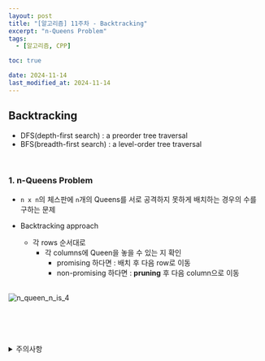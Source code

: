 ```yaml
---
layout: post
title: "[알고리즘] 11주차 - Backtracking"
excerpt: "n-Queens Problem"
tags:
  - [알고리즘, CPP]

toc: true

date: 2024-11-14
last_modified_at: 2024-11-14
---
```

## Backtracking  
- DFS(depth-first search) : a preorder tree traversal 
- BFS(breadth-first search) : a level-order tree traversal  

<br>

### 1. n-Queens Problem  
- `n x n`의 체스판에 `n`개의 Queens를 서로 공격하지 못하게 배치하는 경우의 수를 구하는 문제  

- Backtracking approach
  - 각 rows 순서대로
    - 각 columns에 Queen을 놓을 수 있는 지 확인
      - promising 하다면 : 배치 후 다음 row로 이동  
      - non-promising 하다면 : **pruning** 후 다음 column으로 이동  
      <br>

![n_queen_n_is_4][def]  

<br>
<br>
<br>
<br>
<details>
<summary>주의사항</summary>
<div markdown=   "1">

이 포스팅은 강원대학교 김도형 교수님의 알고리즘 수업을 들으며 내용을 정리 한 것입니다.  
수업 내용에 대한 저작권은 교수님께 있으니,  
다른 곳으로의 무분별한 내용 복사를 자제해 주세요.

</div>
</details> 

[def]: https://i.imgur.com/KVdIJWS.png